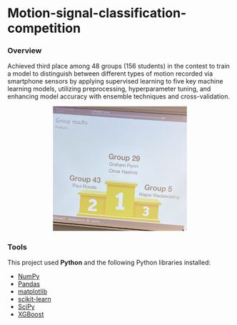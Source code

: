 # Motion-signal-classification-competition

### Overview
Achieved third place among 48 groups (156 students) in the contest to train a model to distinguish between different types of motion recorded via smartphone sensors by applying supervised learning to five key machine learning models, utilizing preprocessing, hyperparameter tuning, and enhancing model accuracy with ensemble techniques and cross-validation.
<p align="center">
  <img src="https://github.com/w-diana/Motion-signal-classification-competition/blob/main/Image.jpg" width="300">
</p>

### Tools  
This project used **Python** and the following Python libraries installed:
- [NumPy](http://www.numpy.org/)
- [Pandas](http://pandas.pydata.org/)
- [matplotlib](http://matplotlib.org/)
- [scikit-learn](http://scikit-learn.org/stable/)
- [SciPy](https://scipy.org/install/)
- [XGBoost](https://xgboost.readthedocs.io/en/stable/install.html#installation-guide)

